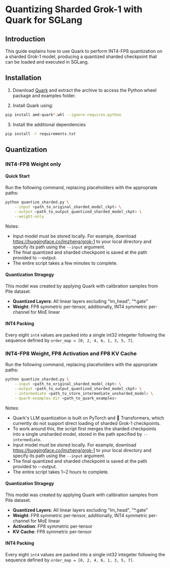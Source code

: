 # Quantizing Sharded Grok-1 with Quark for SGLang

## Introduction

This guide explains how to use Quark to perform INT4-FP8 quantization on a sharded Grok-1 model, producing a quantized sharded checkpoint that can be loaded and executed in SGLang.

## Installation

1. Download [Quark](https://amd.com/bin/public/amdOpenDownload?filename=amd_quark-0.7%2080c639ab2c.zip) and extract the archive to access the Python wheel package and examples folder.

2. Install Quark using:
```bash
pip install amd-quark*.whl --ignore-requires-python
```

3. Install the additional dependencies
```bash
pip install -r requirements.txt
```

## Quantization

### INT4-FP8 Weight only 

#### Quick Start

Run the following command, replacing placeholders with the appropriate paths:

```bash
python quantize_sharded.py \
    --input <path_to_original_sharded_model_ckpt> \
    --output <path_to_output_quantized_sharded_model_ckpt> \
    --weight-only
```

Notes:
- Input model must be stored locally. For example, download https://huggingface.co/lmzheng/grok-1 to your local directory and specify its path using the `--input` argument.
- The final quantized and sharded checkpoint is saved at the path provided to --output.
- The entire script takes a few minutes to complete.

#### Quantization Stragegy

This model was created by applying Quark with calibration samples from Pile dataset.

- **Quantized Layers**: All linear layers excluding "lm_head", "*.gate"
- **Weight**: FP8 symmetric per-tensor, additionally, INT4 symmetric per-channel for MoE linear

#### INT4 Packing
Every eight `int4` values are packed into a single int32 integeter following the sequence defined by `order_map = [0, 2, 4, 6, 1, 3, 5, 7]`.

### INT4-FP8 Weight, FP8 Activation and FP8 KV Cache

Run the following command, replacing placeholders with the appropriate paths:

```bash
python quantize_sharded.py \
    --input <path_to_original_sharded_model_ckpt> \
    --output <path_to_output_quantized_sharded_model_ckpt> \
    --intermediate <path_to_store_intermediate_unsharded_model> \
    --quark-examples-dir <path_to_quark_examples>
```

Notes:
- Quark's LLM quantization is built on PyTorch and 🤗 Transformers, which currently do not support direct loading of sharded Grok-1 checkpoints.
- To work around this, the script first merges the sharded checkpoints into a single unsharded model, stored in the path specified by `--intermediate`.
- Input model must be stored locally. For example, download https://huggingface.co/lmzheng/grok-1 to your local directory and specify its path using the `--input` argument.
- The final quantized and sharded checkpoint is saved at the path provided to --output.
- The entire script takes 1~2 hours to complete.

#### Quantization Stragegy

This model was created by applying Quark with calibration samples from Pile dataset.

- **Quantized Layers**: All linear layers excluding "lm_head", "*.gate"
- **Weight**: FP8 symmetric per-tensor, additionally, INT4 symmetric per-channel for MoE linear
- **Activation**: FP8 symmetric per-tensor
- **KV Cache**: FP8 symmetric per-tensor

#### INT4 Packing
Every eight `int4` values are packed into a single int32 integeter following the sequence defined by `order_map = [0, 2, 4, 6, 1, 3, 5, 7]`.

